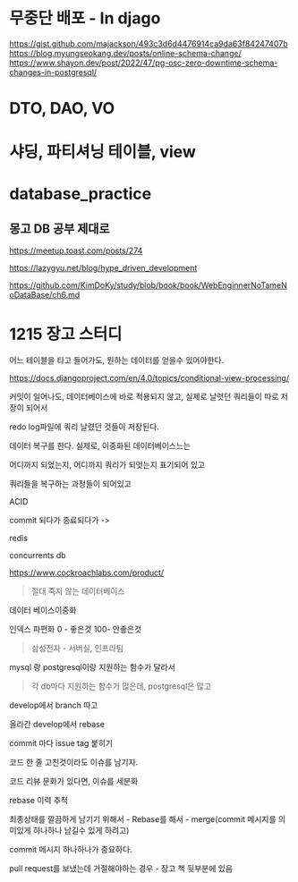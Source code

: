 # 무중단 배포 - In djago
https://gist.github.com/majackson/493c3d6d4476914ca9da63f84247407b
https://blog.myungseokang.dev/posts/online-schema-change/
https://www.shayon.dev/post/2022/47/pg-osc-zero-downtime-schema-changes-in-postgresql/


# DTO, DAO, VO 







# 샤딩, 파티셔닝 테이블, view
# database_practice

## 몽고 DB 공부 제대로

https://meetup.toast.com/posts/274


https://lazygyu.net/blog/hype_driven_development


https://github.com/KimDoKy/study/blob/book/book/WebEnginnerNoTameNoDataBase/ch6.md






# 1215 장고 스터디

어느 테이블을 타고 들어가도, 원하는 데이터를 얻을수 있어야한다.

https://docs.djangoproject.com/en/4.0/topics/conditional-view-processing/

커밋이 일어나도, 데이터베이스에 바로 적용되지 않고, 실제로 날렷던 쿼리들이 따로 저장이 되어서

redo log파일에 쿼리 날렸던 것들이 저장된다.

데이터 복구를 한다. 실제로, 이중화된 데이터베이스느는

어디까지 되었는지, 어디까지 쿼리가 되엇는지 표기되어 있고

쿼리들을 복구하는 과정들이 되어있고


ACID

commit 되다가 종료되다가 -> 


redis

concurrents db

https://www.cockroachlabs.com/product/

> 절대 죽지 않는 데이터베이스

데이터 베이스이중화

인덱스 파편화 0 - 좋은것 100- 안좋은것

> 삼성전자 - 서버실, 인프라팀
> 

mysql 랑 postgresql이랑 지원하는 함수가 달라서


> 각 db마다 지원하는 함수가 많은데, postgresql은 많고



develop에서 branch 따고

올라간 develop에서 rebase

commit 마다 issue tag 붙히기

코드 한 줄 고친것이라도 이슈를 남기자.

코드 리뷰 문화가 있다면, 이슈를 세분화

rebase 이력 추적

최종상태를 깔끔하게 남기기 위해서 - Rebase를 해서 - merge(commit 메시지를 의미있게 하나하나 남길수 있게 하려고)

commit 메시지 하나하나가 중요하다.




pull request를 보냈는데 거절해야하는 경우 - 장고 책 뒷부분에 있음 



